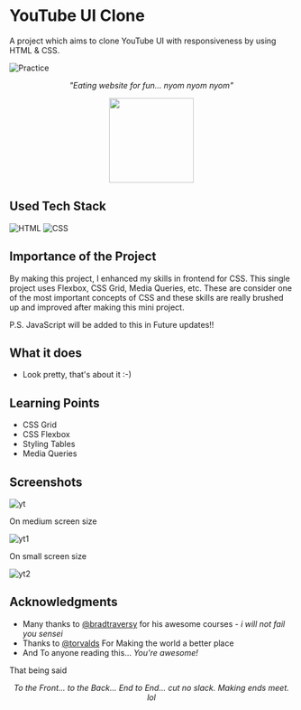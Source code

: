 # YouTube UI Clone

A project which aims to clone YouTube UI with responsiveness by using HTML &amp; CSS.

![Practice](https://img.shields.io/badge/Practice-HTML/CSS/JS-orange.svg)

_<p align="center">"Eating website for fun... nyom nyom nyom"</p>_

<div align="center" style="text-align:center; margin:auto;">
<img align="center" src="https://i.imgur.com/EgCvXyK.png" width="150"/>
</div>

## Used Tech Stack

<p><img src="https://img.shields.io/badge/html5%20-%23E34F26.svg?&style=for-the-badge&logo=html5&logoColor=white" alt="HTML">
<img src="https://img.shields.io/badge/css3%20-%231572B6.svg?&style=for-the-badge&logo=css3&logoColor=white" alt="CSS">

## Importance of the Project

By making this project, I enhanced my skills in frontend for CSS. This single project uses Flexbox, CSS Grid, Media Queries, etc. These are consider one of the most important concepts of CSS and these skills are really brushed up and improved after making this mini project.

P.S. JavaScript will be added to this in Future updates!!

## What it does

- Look pretty, that's about it :-)

## Learning Points

- CSS Grid
- CSS Flexbox
- Styling Tables
- Media Queries

## Screenshots

![yt](https://user-images.githubusercontent.com/93200960/214604242-81cf792c-bd27-42f3-8c14-a1225944479d.png)

On medium screen size

![yt1](https://user-images.githubusercontent.com/93200960/214604396-e53ef5ab-7993-4525-aa38-31100679c764.png)

On small screen size

![yt2](https://user-images.githubusercontent.com/93200960/214604463-ed98d333-02dc-47f3-9a14-3c449f2ca7ac.png)

## Acknowledgments

- Many thanks to [@bradtraversy](https://github.com/bradtraversy) for his awesome courses - _i will not fail you sensei_
- Thanks to [@torvalds](https://github.com/torvalds) For Making the world a better place
- And To anyone reading this... _You're awesome!_

That being said
_<p align="center">To the Front... to the Back... End to End... cut no slack. Making ends meet. lol</p>_
